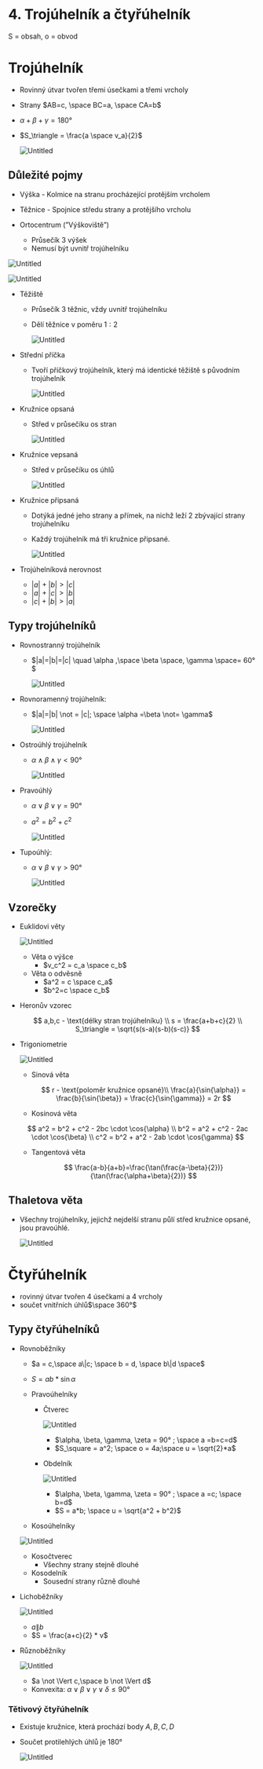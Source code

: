 # 4. Trojúhelník a čtyřúhelník

S = obsah, o = obvod 

# Trojúhelník

- Rovinný útvar tvořen třemi úsečkami a třemi vrcholy
- Strany $AB=c, \space BC=a, \space CA=b$
- $\alpha + \beta + \gamma = 180°$
- $S_\triangle = \frac{a \space v_a}{2}$
    
    ![Untitled](4%20Troju%CC%81helni%CC%81k%20a%20c%CC%8Ctyr%CC%8Cu%CC%81helni%CC%81k%20d0363bcdbda7471f9801d0229e4da454/Untitled.png)
    

## Důležité pojmy

- Výška - Kolmice na stranu procházející protějším vrcholem
- Těžnice - Spojnice středu strany a protějšího vrcholu

- Ortocentrum (”Výškoviště”)
    - Průsečík 3 výšek
    - Nemusí být uvnitř trojúhelníku

![Untitled](4%20Troju%CC%81helni%CC%81k%20a%20c%CC%8Ctyr%CC%8Cu%CC%81helni%CC%81k%20d0363bcdbda7471f9801d0229e4da454/Untitled%201.png)

![Untitled](4%20Troju%CC%81helni%CC%81k%20a%20c%CC%8Ctyr%CC%8Cu%CC%81helni%CC%81k%20d0363bcdbda7471f9801d0229e4da454/Untitled%202.png)

- Těžiště
    - Průsečík 3 těžnic, vždy uvnitř trojúhelníku
    - Dělí těžnice v poměru $1:2$
        
        ![Untitled](4%20Troju%CC%81helni%CC%81k%20a%20c%CC%8Ctyr%CC%8Cu%CC%81helni%CC%81k%20d0363bcdbda7471f9801d0229e4da454/Untitled%203.png)
        
- Střední příčka
    - Tvoří příčkový trojúhelník, který má identické těžiště s původním trojúhelník
        
        ![Untitled](4%20Troju%CC%81helni%CC%81k%20a%20c%CC%8Ctyr%CC%8Cu%CC%81helni%CC%81k%20d0363bcdbda7471f9801d0229e4da454/Untitled%204.png)
        

- Kružnice opsaná
    - Střed v průsečíku os stran
        
        ![Untitled](4%20Troju%CC%81helni%CC%81k%20a%20c%CC%8Ctyr%CC%8Cu%CC%81helni%CC%81k%20d0363bcdbda7471f9801d0229e4da454/Untitled%205.png)
        
- Kružnice vepsaná
    - Střed v průsečíku os úhlů
        
        ![Untitled](4%20Troju%CC%81helni%CC%81k%20a%20c%CC%8Ctyr%CC%8Cu%CC%81helni%CC%81k%20d0363bcdbda7471f9801d0229e4da454/Untitled%206.png)
        
- Kružnice připsaná
    - Dotýká jedné jeho strany a přímek, na nichž leží 2 zbývající strany trojúhelníku
    - Každý trojúhelník má tři kružnice připsané.
        
        ![Untitled](4%20Troju%CC%81helni%CC%81k%20a%20c%CC%8Ctyr%CC%8Cu%CC%81helni%CC%81k%20d0363bcdbda7471f9801d0229e4da454/Untitled%207.png)
        

- Trojúhelníková nerovnost
    - $|a|+|b| > |c|$
    - $|a|+|c| > |b|$
    - $|c|+|b| > |a|$

## Typy trojúhelníků

- Rovnostranný trojúhelník
    - $|a|=|b|=|c| \quad \alpha ,\space \beta \space, \gamma \space= 60°$
        
        ![Untitled](4%20Troju%CC%81helni%CC%81k%20a%20c%CC%8Ctyr%CC%8Cu%CC%81helni%CC%81k%20d0363bcdbda7471f9801d0229e4da454/Untitled%208.png)
        
- Rovnoramenný trojúhelník:
    - $|a|=|b| \not = |c|; \space \alpha =\beta \not= \gamma$
        
        ![Untitled](4%20Troju%CC%81helni%CC%81k%20a%20c%CC%8Ctyr%CC%8Cu%CC%81helni%CC%81k%20d0363bcdbda7471f9801d0229e4da454/Untitled%209.png)
        
- Ostroúhlý trojúhelník
    - $\alpha∧\beta∧ \gamma < 90°$
        
        ![Untitled](4%20Troju%CC%81helni%CC%81k%20a%20c%CC%8Ctyr%CC%8Cu%CC%81helni%CC%81k%20d0363bcdbda7471f9801d0229e4da454/Untitled%2010.png)
        
- Pravoúhlý
    - $\alpha ∨\beta ∨\gamma = 90°$
    - $a^2 = b^2 + c^2$
        
        ![Untitled](4%20Troju%CC%81helni%CC%81k%20a%20c%CC%8Ctyr%CC%8Cu%CC%81helni%CC%81k%20d0363bcdbda7471f9801d0229e4da454/Untitled%2011.png)
        
- Tupoúhlý:
    - $\alpha ∨\beta ∨\gamma > 90°$
        
        ![Untitled](4%20Troju%CC%81helni%CC%81k%20a%20c%CC%8Ctyr%CC%8Cu%CC%81helni%CC%81k%20d0363bcdbda7471f9801d0229e4da454/Untitled%2012.png)
        

## Vzorečky

- Euklidovi věty
    
    ![Untitled](4%20Troju%CC%81helni%CC%81k%20a%20c%CC%8Ctyr%CC%8Cu%CC%81helni%CC%81k%20d0363bcdbda7471f9801d0229e4da454/Untitled%2013.png)
    
    - Věta o výšce
        - $v_c^2 = c_a \space c_b$
    - Věta o odvěsně
        - $a^2 = c \space c_a$
        - $b^2=c \space c_b$
- Heronův vzorec
    
    $$
    a,b,c - \text{délky stran trojúhelníku} \\
    s =  \frac{a+b+c}{2} \\
    S_\triangle = \sqrt{s(s-a)(s-b)(s-c)}
    $$
    
- Trigoniometrie
    
    ![Untitled](4%20Troju%CC%81helni%CC%81k%20a%20c%CC%8Ctyr%CC%8Cu%CC%81helni%CC%81k%20d0363bcdbda7471f9801d0229e4da454/Untitled%2014.png)
    
    - Sinová věta
        
        $$
        r - \text{poloměr kružnice opsané}\\
        \frac{a}{\sin{\alpha}} = \frac{b}{\sin{\beta}} = \frac{c}{\sin{\gamma}} = 2r
        $$
        
    - Kosinová věta
    
    $$
    a^2 = b^2 + c^2 - 2bc \cdot \cos{\alpha} \\
    b^2 = a^2 + c^2 - 2ac \cdot \cos{\beta} \\
    c^2 = b^2 + a^2 - 2ab \cdot \cos{\gamma}
    $$
    
    - Tangentová věta
        
        $$
        \frac{a-b}{a+b}=\frac{\tan(\frac{a-\beta}{2})}{\tan(\frac{\alpha+\beta}{2})}
        $$
        

## Thaletova věta

- Všechny trojúhelníky, jejichž nejdelší stranu půlí střed kružnice opsané, jsou pravoúhlé.
    
    ![Untitled](4%20Troju%CC%81helni%CC%81k%20a%20c%CC%8Ctyr%CC%8Cu%CC%81helni%CC%81k%20d0363bcdbda7471f9801d0229e4da454/Untitled%2015.png)
    

# Čtyřúhelník

- rovinný útvar tvořen 4 úsečkami a 4 vrcholy
- součet vnitřních úhlů$\space 360°$

## Typy čtyřúhelníků

- Rovnoběžníky
    - $a = c,\space a\|c; \space b = d, \space b\|d \space$
    - $S = ab*\sin{\alpha}$
    
    - Pravoúhelníky
        - Čtverec
            
            ![Untitled](4%20Troju%CC%81helni%CC%81k%20a%20c%CC%8Ctyr%CC%8Cu%CC%81helni%CC%81k%20d0363bcdbda7471f9801d0229e4da454/Untitled%2016.png)
            
            - $\alpha, \beta, \gamma, \zeta = 90° ; \space a =b=c=d$
            - $S_\square = a^2; \space o = 4a;\space u = \sqrt{2}*a$
        - Obdelník
            
            ![Untitled](4%20Troju%CC%81helni%CC%81k%20a%20c%CC%8Ctyr%CC%8Cu%CC%81helni%CC%81k%20d0363bcdbda7471f9801d0229e4da454/Untitled%2017.png)
            
            - $\alpha, \beta, \gamma, \zeta = 90° ; \space a =c; \space b=d$
            - $S = a*b; \space u = \sqrt{a^2 + b^2}$
    - Kosoúhelníky
    
    ![Untitled](4%20Troju%CC%81helni%CC%81k%20a%20c%CC%8Ctyr%CC%8Cu%CC%81helni%CC%81k%20d0363bcdbda7471f9801d0229e4da454/Untitled%2018.png)
    
    - Kosočtverec
        - Všechny strany stejně dlouhé
    - Kosodelník
        - Sousední strany různě dlouhé
- Lichoběžníky
    
    ![Untitled](4%20Troju%CC%81helni%CC%81k%20a%20c%CC%8Ctyr%CC%8Cu%CC%81helni%CC%81k%20d0363bcdbda7471f9801d0229e4da454/Untitled%2019.png)
    
    - $a\|b$
    - $S = \frac{a+c}{2} * v$
- Různoběžníky
    
    ![Untitled](4%20Troju%CC%81helni%CC%81k%20a%20c%CC%8Ctyr%CC%8Cu%CC%81helni%CC%81k%20d0363bcdbda7471f9801d0229e4da454/Untitled%2020.png)
    
    - $a \not \Vert c,\space b \not \Vert d$
    - Konvexita: $\alpha \lor\beta\lor\gamma\lor\delta \le 90°$

### Tětivový čtyřúhelník

- Existuje kružnice, která prochází body $A, B, C, D$
- Součet protilehlých úhlů je $180°$
    
    ![Untitled](4%20Troju%CC%81helni%CC%81k%20a%20c%CC%8Ctyr%CC%8Cu%CC%81helni%CC%81k%20d0363bcdbda7471f9801d0229e4da454/Untitled%2021.png)